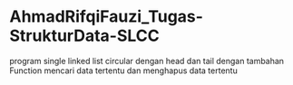 # AhmadRifqiFauzi_Tugas-StrukturData-SLCC
program single linked list circular dengan head dan tail dengan tambahan Function mencari data tertentu dan menghapus data tertentu
